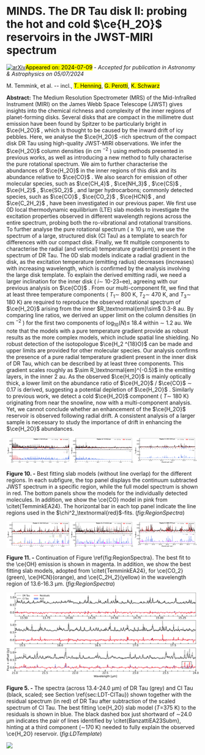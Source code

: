 <div class="macros" style="visibility:hidden;">
$\newcommand{\ensuremath}{}$
$\newcommand{\xspace}{}$
$\newcommand{\object}[1]{\texttt{#1}}$
$\newcommand{\farcs}{{.}''}$
$\newcommand{\farcm}{{.}'}$
$\newcommand{\arcsec}{''}$
$\newcommand{\arcmin}{'}$
$\newcommand{\ion}[2]{#1#2}$
$\newcommand{\textsc}[1]{\textrm{#1}}$
$\newcommand{\hl}[1]{\textrm{#1}}$
$\newcommand{\footnote}[1]{}$</div>



<div id="title">

# MINDS. The DR Tau disk II: probing the hot and cold $\ce{H_2O}$ reservoirs in the JWST-MIRI spectrum

</div>
<div id="comments">

[![arXiv](https://img.shields.io/badge/arXiv-2407.05070-b31b1b.svg)](https://arxiv.org/abs/2407.05070)<mark>Appeared on: 2024-07-09</mark> -  _Accepted for publication in Astronomy & Astrophysics on 05/07/2024_

</div>
<div id="authors">

M. Temmink, et al. -- incl., <mark>T. Henning</mark>, <mark>G. Perotti</mark>, <mark>K. Schwarz</mark>

</div>
<div id="abstract">

**Abstract:** The Medium Resolution Spectrometer (MRS) of the Mid-InfraRed Instrument (MIRI) on the James Webb Space Telescope (JWST) gives insights into the chemical richness and complexity of the inner regions of planet-forming disks. Several disks that are compact in the millimetre dust emission have been found by Spitzer to be particularly bright in $\ce{H_2O}$ , which is thought to be caused by the inward drift of icy pebbles. Here, we analyse the $\ce{H_2O}$ -rich spectrum of the compact disk DR Tau using high-quality JWST-MIRI observations. We infer the $\ce{H_2O}$ column densities (in cm $^{-2}$ ) using methods presented in previous works, as well as introducing a new method to fully characterise the pure rotational spectrum. We aim to further characterise the abundances of $\ce{H_2O}$ in the inner regions of this disk and its abundance relative to $\ce{CO}$ . We also search for emission of other molecular species, such as $\ce{CH_4}$ , $\ce{NH_3}$ , $\ce{CS}$ , $\ce{H_2}$ , $\ce{SO_2}$ , and larger hydrocarbons; commonly detected species, such as $\ce{CO}$ , $\ce{CO_2}$ , $\ce{HCN}$ , and $\ce{C_2H_2}$ , have been investigated in our previous paper. We first use 0D local thermodynamic equilibrium (LTE) slab models to investigate the excitation properties observed in different wavelength regions across the entire spectrum, probing both the ro-vibrational and rotational transitions. To further analyse the pure rotational spectrum ( $\geq$ 10 $\mathrm{\mu}$ m), we use the spectrum of a large, structured disk (CI Tau) as a template to search for differences with our compact disk. Finally, we fit multiple components to characterise the radial (and vertical) temperature gradient(s) present in the spectrum of DR Tau. The 0D slab models indicate a radial gradient in the disk, as the excitation temperature (emitting radius) decreases (increases) with increasing wavelength, which is confirmed by the analysis involving the large disk template. To explain the derived emitting radii, we need a larger inclination for the inner disk ( $i\sim$ 10-23◦ee), agreeing with our previous analysis on $\ce{CO}$ . From our multi-component fit, we find that at least three temperature components ( $T_1\sim$ 800 K, $T_2\sim$ 470 K, and $T_3\sim$ 180 K) are required to reproduce the observed rotational spectrum of $\ce{H_2O}$ arising from the inner $R_\textnormal{em}\sim$ 0.3-8 au. By comparing line ratios, we derived an upper limit on the column densities (in cm $^{-2}$ ) for the first two components of $\log_{10}(N)\leq$ 18.4 within $\sim$ 1.2 au. We note that the models with a pure temperature gradient provide as robust results as the more complex models, which include spatial line shielding. No robust detection of the isotopologue $\ce{H_2 ^{18}O}$ can be made and upper limits are provided for other molecular species. Our analysis confirms the presence of a pure radial temperature gradient present in the inner disk of DR Tau, which can be described by at least three components. This gradient scales roughly as $\sim R_\textnormal{em}^{-0.5}$ in the emitting layers, in the inner 2 au. As the observed $\ce{H_2O}$ is mainly optically thick, a lower limit on the abundance ratio of $\ce{H_2O}$ / $\ce{CO}$ $\sim$ 0.17 is derived, suggesting a potential depletion of $\ce{H_2O}$ . Similarly to previous work, we detect a cold $\ce{H_2O}$ component ( $T\sim$ 180 K) originating from near the snowline, now with a multi-component analysis. Yet, we cannot conclude whether an enhancement of the $\ce{H_2O}$ reservoir is observed following radial drift. A consistent analysis of a larger sample is necessary to study the importance of drift in enhancing the $\ce{H_2O}$ abundances.

</div>

<div id="div_fig1">

<img src="tmp_2407.05070/./Spectrum_Region1-NF.png" alt="Fig10.1" width="33%"/><img src="tmp_2407.05070/./Spectrum_Region2-NF.png" alt="Fig10.2" width="33%"/><img src="tmp_2407.05070/./Spectrum_Region3-NF.png" alt="Fig10.3" width="33%"/>

**Figure 10. -** Best fitting slab models (without line overlap) for the different regions. In each subfigure, the top panel displays the continuum subtracted JWST spectrum in a specific region, while the full model spectrum is shown in red. The bottom panels show the models for the individually detected molecules. In addition, we show the \ce{CO} model in pink from \citet{TemminkEA24}. The horizontal bar in each top panel indicate the line regions used in the $\chi^2_\textnormal{red}$-fits. (*fig:RegionSpectra*)

</div>
<div id="div_fig2">

<img src="tmp_2407.05070/./Spectrum_Region4-NF.png" alt="Fig11.1" width="33%"/><img src="tmp_2407.05070/./Spectrum_Region5-NF.png" alt="Fig11.2" width="33%"/><img src="tmp_2407.05070/./Spectrum_Region6-NF.png" alt="Fig11.3" width="33%"/>

**Figure 11. -** Continuation of Figure \ref{fig:RegionSpectra}. The best fit to the \ce{OH} emission is shown in magenta. In addition, we show the best fitting slab models, adopted from \citet{TemminkEA24}, for \ce{CO_2}(green), \ce{HCN}(orange), and \ce{C_2H_2}(yellow) in the wavelength region of 13.6-16.3 $\mathrm{\mu}$m.  (*fig:RegionSpectra*)

</div>
<div id="div_fig3">

<img src="tmp_2407.05070/./DRTau-CITau-NF.png" alt="Fig5" width="100%"/>

**Figure 5. -** The spectra (across 13.4-24.0 $\mathrm{\mu}$m) of DR Tau (grey) and CI Tau (black, scaled; see Section \ref{sec:LDT-CITau}) shown together with the residual spectrum (in red) of DR Tau after subtraction of the scaled spectrum of CI Tau. The best fitting \ce{H_2O} slab model ($T$=375 K) to the residuals is shown in blue. The black dashed box just shortward of $\sim$24.0 $\mathrm{\mu}$m indicates the pair of lines identified by \citet{BanzattiEA23Subm}, hinting at a third component ($\sim$170 K) needed to fully explain the observed \ce{H_2O} reservoir. (*fig:LDTemplate*)

</div><div id="qrcode"><img src=https://api.qrserver.com/v1/create-qr-code/?size=100x100&data="https://arxiv.org/abs/2407.05070"></div>